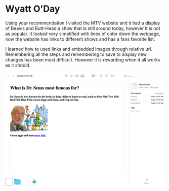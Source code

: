 # Wyatt O'Day

<p>Using your recommendation I visited the MTV website and it had a display of Beavis and Butt-Head a show that is still around today, however it is not as popular. It looked very simplified with lines of color down the webpage, now the website has links to different shows and has a fans favorite list.</p>

<p>I learned how to used links and embedded images through relative url. Remembering all the steps and remembering to save to display new changes has been most difficult. However it is rewarding when it all works as it should.</p>

![screenshot.png](./images/screenshot.png)
